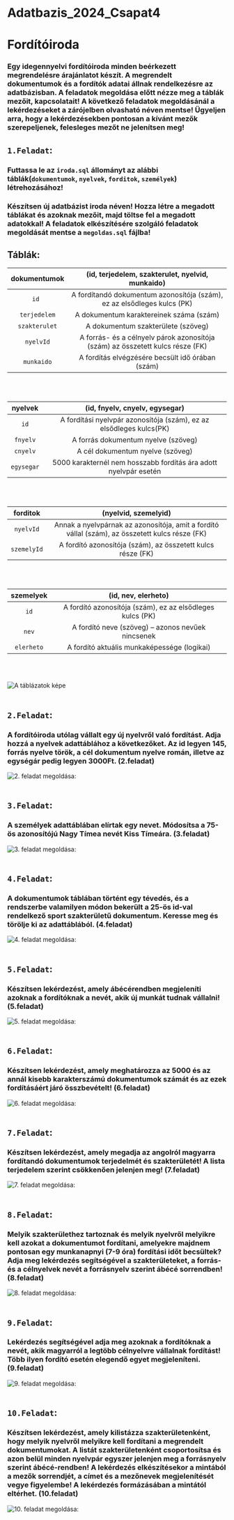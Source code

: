 # Adatbazis_2024_Csapat4

# Fordítóiroda

### Egy idegennyelvi fordítóiroda minden beérkezett megrendelésre árajánlatot készít. A megrendelt dokumentumok és a fordítók adatai állnak rendelkezésre az adatbázisban. A feladatok megoldása előtt nézze meg a táblák mezőit, kapcsolatait! A következő feladatok megoldásánál a lekérdezéseket a zárójelben olvasható néven mentse! Ügyeljen arra, hogy a lekérdezésekben pontosan a kívánt mezők szerepeljenek, felesleges mezőt ne jelenítsen meg! 

## `1.Feladat`:

### Futtassa le az `iroda.sql` állományt az alábbi táblák(`dokumentumok`, `nyelvek`, `forditok`, `személyek`) létrehozásához!

### Készítsen új adatbázist iroda néven! Hozza létre a megadott táblákat és azoknak mezőit, majd töltse fel a megadott adatokkal! A feladatok elkészítésére szolgáló feladatok megoldását mentse a `megoldas.sql` fájlba!

## Táblák:

|**dokumentumok**| (id, terjedelem, szakterulet, nyelvid, munkaido)                               |
|:--------------:|:--------:                                                                      |
|`id `           | A fordítandó dokumentum azonosítója (szám), ez az elsődleges kulcs (PK)        |
|`terjedelem`    | A dokumentum karaktereinek száma (szám)                                        |
|`szakterulet`   |  A dokumentum szakterülete (szöveg)                                            |
|`nyelvId`       | A forrás- és a célnyelv párok azonosítója (szám) az összetett kulcs része (FK) |
|`munkaido`      |  A fordítás elvégzésére becsült idő órában (szám)                              |
</br>
</br>

|**nyelvek**| (id, fnyelv, cnyelv, egysegar)                                      |
|:---------:|:--------:                                                           |
|`id`       | A fordítási nyelvpár azonosítója (szám), ez az elsődleges kulcs(PK) |
|`fnyelv`   | A forrás dokumentum nyelve (szöveg)                                 |
|`cnyelv`   | A cél dokumentum nyelve (szöveg)                                    |
|`egysegar` |5000 karakternél nem hosszabb fordítás ára adott nyelvpár esetén     |
</br>
</br>

|**forditok**|(nyelvid, szemelyid)                                                                             |  
|:---------: |:--------:                                                                                       |                                
|`nyelvId`   | Annak a nyelvpárnak az azonosítója, amit a fordító vállal (szám), az összetett kulcs része (FK) |
|`szemelyId` |          A fordító azonosítója (szám), az összetett kulcs része (FK)                            |
</br>
</br>

|**szemelyek**|(id, nev, elerheto)                                       |
|:------:     |:--------:                                                |
|`id`         | A fordító azonosítója (szám), ez az elsődleges kulcs (PK)|
|`nev`        | A fordító neve (szöveg) – azonos nevűek nincsenek        |
|`elerheto`   |  A fordító aktuális munkaképessége (logikai)             |
</br>
</br>

![A táblázatok képe](diagram.PNG)
</br>
</br>

## `2.Feladat`:

### A fordítóiroda utólag vállalt egy új nyelvről való fordítást. Adja hozzá a nyelvek adattáblához a következőket. Az id legyen 145, forrás nyelve török, a cél dokumentum nyelve román, illetve az egységár pedig legyen 3000Ft. (**2.feladat**)
![2. feladat megoldása:](<képek/2.feladat(tábla).PNG>)
</br>
</br>

## `3.Feladat`:

### A személyek adattáblában elírtak egy nevet. Módosítsa a 75-ös azonosítójú Nagy Tímea nevét Kiss Tímeára. (**3.feladat**)
![3. feladat megoldása:](<képek/3.feladat(tábla).PNG>)
</br>
</br>

## `4.Feladat`:

### A dokumentumok táblában történt egy tévedés, és a rendszerbe valamilyen módon bekerült a 25-ös id-val rendelkező sport szakterületű dokumentum. Keresse meg és törölje ki az adattáblából. (**4.feladat**)
![4. feladat megoldása:](<képek/4.feladat(tábla).PNG>)
</br>
</br>

## `5.Feladat`:

### Készítsen lekérdezést, amely ábécérendben megjeleníti azoknak a fordítóknak a nevét, akik új munkát tudnak vállalni! (**5.feladat**)
![5. feladat megoldása:](<képek/5.feladat(tábla).PNG>)
</br>
</br>

## `6.Feladat`:

### Készítsen lekérdezést, amely meghatározza az 5000 és az annál kisebb karakterszámú dokumentumok számát és az ezek fordításáért járó összbevételt! (**6.feladat**)
![6. feladat megoldása:](<képek/6.feladat(tábla).PNG>)
</br>
</br>

## `7.Feladat`:

### Készítsen lekérdezést, amely megadja az angolról magyarra fordítandó dokumentumok terjedelmét és szakterületét! A lista terjedelem szerint csökkenően jelenjen meg! (**7.feladat**)
![7. feladat megoldása:](<képek/7.feladat(tábla).PNG>)
</br>
</br>

## `8.Feladat`:

### Melyik szakterülethez tartoznak és melyik nyelvről melyikre kell azokat a dokumentumot fordítani, amelyekre majdnem pontosan egy munkanapnyi (7-9 óra) fordítási időt becsültek? Adja meg lekérdezés segítségével a szakterületeket, a forrás- és a célnyelvek nevét a forrásnyelv szerint ábécé sorrendben! (**8.feladat**)
![8. feladat megoldása:](<képek/8.feladat(tábla).PNG>)
</br>
</br>

## `9.Feladat`:

### Lekérdezés segítségével adja meg azoknak a fordítóknak a nevét, akik magyarról a legtöbb célnyelvre vállalnak fordítást! Több ilyen fordító esetén elegendő egyet megjeleníteni. (**9.feladat**)
![9. feladat megoldása:](<képek/9.feladat(tábla).PNG>)
</br>
</br>

## `10.Feladat`:

### Készítsen lekérdezést, amely kilistázza szakterületenként, hogy melyik nyelvről melyikre kell fordítani a megrendelt dokumentumokat. A listát szakterületenként csoportosítsa és azon belül minden nyelvpár egyszer jelenjen meg a forrásnyelv szerint ábécé-rendben! A lekérdezés elkészítésekor a mintából a mezők sorrendjét, a címet és a mezőnevek megjelenítését vegye figyelembe! A lekérdezés formázásában a mintától eltérhet. (**10.feladat**)
![10. feladat megoldása:](<képek/11.feladat(tábla).PNG>)
</br>
</br>
